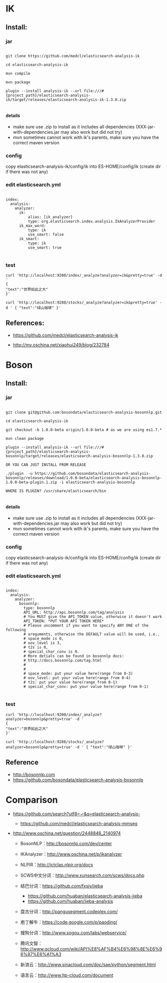 # IK

## Install:

### jar

<pre>
<code>
git clone https://github.com/medcl/elasticsearch-analysis-ik

cd elasticsearch-analysis-ik

mvn compile

mvn package

plugin --install analysis-ik --url file:///#{project_path}/elasticsearch-analysis-ik/target/releases/elasticsearch-analysis-ik-1.3.0.zip
</code>
</pre>

#### details

 - make sure use .zip to install as it includes all dependencies (XXX-jar-with-dependencies.jar may also work but did
  not try)
 - mvn sometimes cannot work with ik's parents, make sure you have the correct maven version

### config 

copy elasticsearch-analysis-ik/config/ik into ES-HOME/config/ik (create dir if there was not any)

### edit elasticsearch.yml

<pre>
<code>
index:
  analysis:
    analyzer:
      ik:
          alias: [ik_analyzer]
          type: org.elasticsearch.index.analysis.IkAnalyzerProvider
      ik_max_word:
          type: ik
          use_smart: false
      ik_smart:
          type: ik
          use_smart: true
</code>
</pre>

### test

```
curl 'http://localhost:9200/index/_analyze?analyzer=ik&pretty=true' -d '
{
"text":"世界如此之大"
}'
```

```
curl 'http://localhost:9288/stocks/_analyze?analyzer=ik&pretty=true' -d ' { "text":"绿山咖啡" }'
```

## References:

 - https://github.com/medcl/elasticsearch-analysis-ik
 
 - http://my.oschina.net/xiaohui249/blog/232784
 
# Boson

## Install:

### jar

<pre>
<code>
git clone git@github.com:bosondata/elasticsearch-analysis-bosonnlp.git

cd elasticsearch-analysis-ik

git checkout -b 1.0.0-beta origin/1.0.0-beta # as we are using es1.7.*

mvn clean package

plugin --install analysis-ik --url file:///#{project_path}/elasticsearch-analysis-bosonnlp/target/releases/elasticsearch-analysis-bosonnlp-1.3.0.zip

OR YOU CAN JUST INSTALL FROM RELEASE

./plugin  -u https://github.com/bosondata/elasticsearch-analysis-bosonnlp/releases/download/1.0.0-beta/elasticsearch-analysis-bosonnlp-1.0.0-beta-plugin.1.zip -i elasticsearch-analysis-bosonnlp

WHERE IS PLUGIN? /usr/share/elasticsearch/bin
</code>
</pre>

#### details

 - make sure use .zip to install as it includes all dependencies (XXX-jar-with-dependencies.jar may also work but did
  not try)
 - mvn sometimes cannot work with ik's parents, make sure you have the correct maven version

### config 

copy elasticsearch-analysis-ik/config/ik into ES-HOME/config/ik (create dir if there was not any)

### edit elasticsearch.yml

<pre>
<code>
index:
  analysis:
    analyzer:
      bosonnlp:
        type: bosonnlp
        API_URL: http://api.bosonnlp.com/tag/analysis
        # You MUST give the API_TOKEN value, otherwise it doesn't work
        API_TOKEN: *PUT YOUR API TOKEN HERE*
        # Please uncomment if you want to specify ANY ONE of the following
        # areguments, otherwise the DEFAULT value will be used, i.e.,
        # space_mode is 0,
        # oov_level is 3,
        # t2s is 0,
        # special_char_conv is 0.
        # More detials can be found in bosonnlp docs:
        # http://docs.bosonnlp.com/tag.html
        #
        #
        # space_mode: put your value here(range from 0-3)
        # oov_level: put your value here(range from 0-4)
        # t2s: put your value here(range from 0-1)
        # special_char_conv: put your value here(range from 0-1)
</code>
</pre>

### test

```
curl 'http://localhost:9200/index/_analyze?analyzer=bosonnlp&pretty=true' -d '
{
"text":"世界如此之大"
}'
```

```
curl 'http://localhost:9288/stocks/_analyze?analyzer=bosonnlp&pretty=true' -d ' { "text":"绿山咖啡" }'
```

## Reference

 - http://bosonnlp.com
 - https://github.com/bosondata/elasticsearch-analysis-bosonnlp
 
# Comparison

 - https://github.com/search?utf8=✓&q=elasticsearch-analysis-
 
    - https://github.com/medcl/elasticsearch-analysis-mmseg
    
 - http://www.oschina.net/question/2448846_2140974
 
    - BosonNLP：http://bosonnlp.com/dev/center
    
    - IKAnalyzer：http://www.oschina.net/p/ikanalyzer
    
    - NLPIR：http://ictclas.nlpir.org/docs
    
    - SCWS中文分词：http://www.xunsearch.com/scws/docs.php
    
    - 结巴分词：https://github.com/fxsjy/jieba
        - https://github.com/huaban/elasticsearch-analysis-jieba
        - https://github.com/huaban/jieba-analysis
    - 盘古分词：http://pangusegment.codeplex.com/
    
    - 庖丁解牛：https://code.google.com/p/paoding/
    
    - 搜狗分词：http://www.sogou.com/labs/webservice/
    
    - 腾讯文智：http://www.qcloud.com/wiki/API%E8%AF%B4%E6%98%8E%E6%96%87%E6%A1%A3
    
    - 新浪云：http://www.sinacloud.com/doc/sae/python/segment.html
    
    - 语言云：http://www.ltp-cloud.com/document
